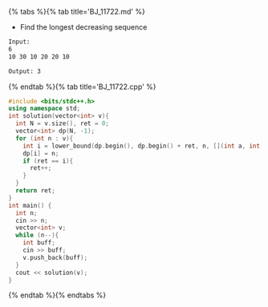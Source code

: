 {% tabs %}{% tab title='BJ_11722.md' %}

* Find the longest decreasing sequence

```txt
Input:
6
10 30 10 20 20 10

Output: 3
```

{% endtab %}{% tab title='BJ_11722.cpp' %}

```cpp
#include <bits/stdc++.h>
using namespace std;
int solution(vector<int> v){
  int N = v.size(), ret = 0;
  vector<int> dp(N, -1);
  for (int n : v){
    int i = lower_bound(dp.begin(), dp.begin() + ret, n, [](int a, int b){return a > b;}) - dp.begin();
    dp[i] = n;
    if (ret == i){
      ret++;
    }
  }
  return ret;
}
int main() {
  int n;
  cin >> n;
  vector<int> v;
  while (n--){
    int buff;
    cin >> buff;
    v.push_back(buff);
  }
  cout << solution(v);
}
```

{% endtab %}{% endtabs %}
